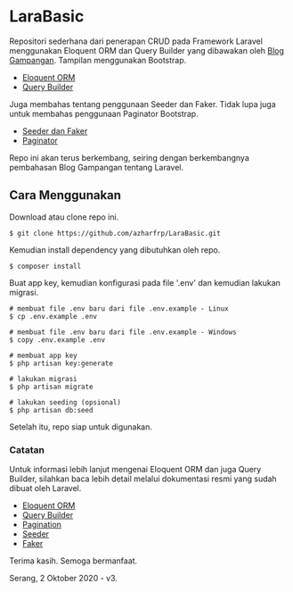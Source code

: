 # LaraBasic

Repositori sederhana dari penerapan CRUD pada Framework Laravel menggunakan Eloquent ORM dan Query Builder yang dibawakan oleh [Blog Gampangan](http://www.gampangan.com). Tampilan menggunakan Bootstrap.

- [Eloquent ORM](https://www.gampangan.com/belajar-laravel-proses-crud-menggunakan-eloquent-orm)
- [Query Builder](https://www.gampangan.com/belajar-laravel-proses-crud-menggunakan-query-builder)

Juga membahas tentang penggunaan Seeder dan Faker. Tidak lupa juga untuk membahas penggunaan Paginator Bootstrap.

- [Seeder dan Faker](https://www.gampangan.com/belajar-laravel-mengenal-seeding-dan-faker)
- [Paginator](https://www.gampangan.com/belajar-laravel-membuat-pagination)

Repo ini akan terus berkembang, seiring dengan berkembangnya pembahasan Blog Gampangan tentang Laravel.

## Cara Menggunakan

Download atau clone repo ini.
```shell
$ git clone https://github.com/azharfrp/LaraBasic.git
```

Kemudian install dependency yang dibutuhkan oleh repo.
```shell
$ composer install
```

Buat app key, kemudian konfigurasi pada file '.env' dan kemudian lakukan migrasi.
```shell
# membuat file .env baru dari file .env.example - Linux
$ cp .env.example .env

# membuat file .env baru dari file .env.example - Windows
$ copy .env.example .env

# membuat app key
$ php artisan key:generate

# lakukan migrasi
$ php artisan migrate

# lakukan seeding (opsional)
$ php artisan db:seed
```

Setelah itu, repo siap untuk digunakan.

### Catatan

Untuk informasi lebih lanjut mengenai Eloquent ORM dan juga Query Builder, silahkan baca lebih detail melalui dokumentasi resmi yang sudah dibuat oleh Laravel.

- [Eloquent ORM](https://laravel.com/docs/8.x/eloquent)
- [Query Builder](https://laravel.com/docs/8.x/queries)
- [Pagination](https://laravel.com/docs/8.x/pagination)
- [Seeder](https://laravel.com/docs/8.x/seeding)
- [Faker](https://github.com/fzaninotto/Faker)

Terima kasih. Semoga bermanfaat.

Serang, 2 Oktober 2020 - v3.